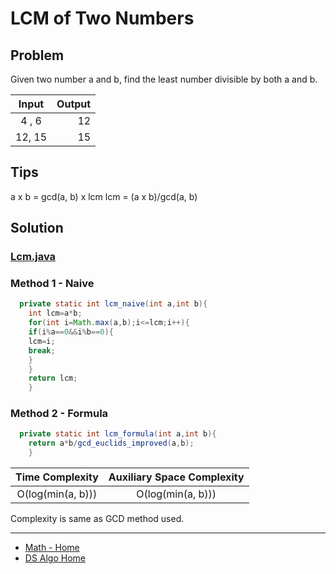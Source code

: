 # LCM of Two Numbers

## Problem

Given two number a and b, find the least number divisible by both a and b.

| Input  | Output |
|:------:|-------:|
| 4 , 6  |     12 |
| 12, 15 |     15 |

## Tips

a x b = gcd(a, b) x lcm
lcm = (a x b)/gcd(a, b)

## Solution

### [Lcm.java](../../src/main/java/com/math/Lcm.java)

### Method 1 - Naive

```java
  private static int lcm_naive(int a,int b){
    int lcm=a*b;
    for(int i=Math.max(a,b);i<=lcm;i++){
    if(i%a==0&&i%b==0){
    lcm=i;
    break;
    }
    }
    return lcm;
    }
```

### Method 2 - Formula

```java
  private static int lcm_formula(int a,int b){
    return a*b/gcd_euclids_improved(a,b);
    }
```

|  Time Complexity  | Auxiliary Space Complexity |
|:-----------------:|:--------------------------:|
| O(log(min(a, b))) |     O(log(min(a, b)))      |

Complexity is same as GCD method used.
___

* [Math - Home](math.md)
* [DS Algo Home](../../README.md)